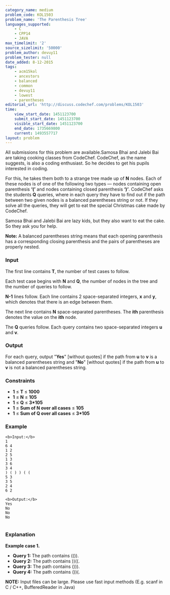 ```yaml
---
category_name: medium
problem_code: KOL1503
problem_name: 'The Parenthesis Tree'
languages_supported:
    - C
    - CPP14
    - JAVA
max_timelimit: '2'
source_sizelimit: '50000'
problem_author: devuy11
problem_tester: null
date_added: 8-12-2015
tags:
    - acm15kol
    - ancestors
    - balanced
    - common
    - devuy11
    - lowest
    - parentheses
editorial_url: 'http://discuss.codechef.com/problems/KOL1503'
time:
    view_start_date: 1451123700
    submit_start_date: 1451123700
    visible_start_date: 1451123700
    end_date: 1735669800
    current: 1493557717
layout: problem
---
```

All submissions for this problem are available.Samosa Bhai and Jalebi Bai are taking cooking classes from CodeChef. CodeChef, as the name suggests, is also a coding enthusiast. So he decides to get his pupils interested in coding.

For this, he takes them both to a strange tree made up of **N** nodes. Each of these nodes is of one of the following two types — nodes containing open parenthesis **‘(’** and nodes containing closed parenthesis **‘)’**. CodeChef asks the students **Q** queries, where in each query they have to find out if the path between two given nodes is a balanced parentheses string or not. If they solve all the queries, they will get to eat the special Christmas cake made by CodeChef.

Samosa Bhai and Jalebi Bai are lazy kids, but they also want to eat the cake. So they ask you for help.

**Note:** A balanced parentheses string means that each opening parenthesis has a corresponding closing parenthesis and the pairs of parentheses are properly nested.

### Input

The first line contains **T**, the number of test cases to follow.

Each test case begins with **N** and **Q**, the number of nodes in the tree and the number of queries to follow.

**N-1** lines follow. Each line contains 2 space-separated integers, **x** and **y**, which denotes that there is an edge between them.

The next line contains **N** space-separated parentheses. The **ith** parenthesis denotes the value on the **ith** node.

The **Q** queries follow. Each query contains two space-separated integers **u** and **v**.

### Output

For each query, output "**Yes**" \[without quotes\] if the path from **u** to **v** is a balanced parentheses string and "**No**" \[without quotes\] if the path from **u** to **v** is not a balanced parentheses string.

### Constraints

- **1** ≤ **T** ≤ **1000**
- **1** ≤ **N** ≤ **105**
- **1** ≤ **Q** ≤ **3\*105**
- **1** ≤ **Sum of N over all cases** ≤ **105**
- **1** ≤ **Sum of Q over all cases** ≤ **3\*105**

### Example

```
<b>Input:</b>
1
6 4
1 2
2 5
1 3
3 6
3 4
) ( ) ) ( (
5 3
3 5
2 4
6 2

<b>Output:</b>
Yes
No
No
No


```
### Explanation

**Example case 1.**

- **Query 1:** The path contains (()).
- **Query 2:** The path contains ))((.
- **Query 3:** The path contains ())).
- **Query 4:** The path contains ())(.



**NOTE:** Input files can be large. Please use fast input methods (E.g. scanf in C / C++, BufferedReader in Java)